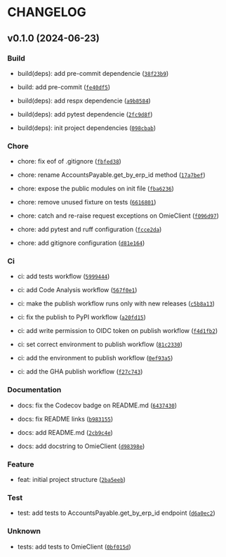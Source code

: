 # CHANGELOG

## v0.1.0 (2024-06-23)

### Build

* build(deps): add pre-commit dependencie ([`38f23b9`](https://github.com/morais90/omie-client/commit/38f23b9a317d4d8fc01de5c62bdc1177dff4e19c))

* build: add pre-commit ([`fe40df5`](https://github.com/morais90/omie-client/commit/fe40df5ebbf841c86128cfb0557242424dc6436e))

* build(deps): add respx dependencie ([`a9b8584`](https://github.com/morais90/omie-client/commit/a9b858408a0aaad50826822047522b6e3dc0f6e0))

* build(deps): add pytest dependencie ([`2fc9d8f`](https://github.com/morais90/omie-client/commit/2fc9d8fc6873b6035680618bd4f0c61b977afa5e))

* build(deps): init project dependencies ([`098cbab`](https://github.com/morais90/omie-client/commit/098cbab210df0847fc6cc982a97c3ea8cdb019f1))

### Chore

* chore: fix eof of .gitignore ([`fbfed38`](https://github.com/morais90/omie-client/commit/fbfed382b5af9f69aa72d7e232a88ab8a6ef1274))

* chore: rename AccountsPayable.get_by_erp_id method ([`17a7bef`](https://github.com/morais90/omie-client/commit/17a7bef136f1f8ccd948bb9d9c5db8ce9a3bfddb))

* chore: expose the public modules on init file ([`fba6236`](https://github.com/morais90/omie-client/commit/fba623633ec3d9ddf89e78767f3ad08eda17dd88))

* chore: remove unused fixture on tests ([`6616801`](https://github.com/morais90/omie-client/commit/66168010d85aea754341a40c16a6547b91d2ebec))

* chore: catch and re-raise request exceptions on OmieClient ([`f096d97`](https://github.com/morais90/omie-client/commit/f096d9706458210c11790b53737e963f2592c50f))

* chore: add pytest and ruff configuration ([`fcce2da`](https://github.com/morais90/omie-client/commit/fcce2dac4fc3c28a05daf1609a402b8e9ef66a18))

* chore: add gitignore configuration ([`d81e164`](https://github.com/morais90/omie-client/commit/d81e164f266e1e6735903cad5dd1855fe5c4ceb1))

### Ci

* ci: add tests workflow ([`5999444`](https://github.com/morais90/omie-client/commit/5999444e472f46f7d5d4b12663269b25a9b03947))

* ci: add Code Analysis workflow ([`567f0e1`](https://github.com/morais90/omie-client/commit/567f0e1533e4c556069d59fb18c90e4655c06635))

* ci: make the publish workflow runs only with new releases ([`c5b8a13`](https://github.com/morais90/omie-client/commit/c5b8a13e1faa7c0fb4af5ef9ca6a98ae1ac3b4e7))

* ci: fix the publish to PyPI workflow ([`a20fd15`](https://github.com/morais90/omie-client/commit/a20fd15ce7f7e5cb5314fa060885ef4b6d0758b8))

* ci: add write permission to OIDC token on publish workflow ([`f4d1fb2`](https://github.com/morais90/omie-client/commit/f4d1fb24a58e390488a10b113127fe4f7e0dfe2d))

* ci: set correct environment to publish workflow ([`81c2330`](https://github.com/morais90/omie-client/commit/81c2330b951af3c9c05f20ecfdaae5a13edd00a4))

* ci: add the environment to publish workflow ([`0ef93a5`](https://github.com/morais90/omie-client/commit/0ef93a5303581a9d2c11460b710a1c81ed709299))

* ci: add the GHA publish workflow ([`f27c743`](https://github.com/morais90/omie-client/commit/f27c743e04e0f97fd96e165358f4fee6bed56cd3))

### Documentation

* docs: fix the Codecov badge on README.md ([`6437430`](https://github.com/morais90/omie-client/commit/6437430f31c4a8e229f81439e24762f2983126e2))

* docs: fix README links ([`b983155`](https://github.com/morais90/omie-client/commit/b983155ddf0a34617444f6b56cb0cb320f524992))

* docs: add README.md ([`2cb9c4e`](https://github.com/morais90/omie-client/commit/2cb9c4e4266ff2617907ff738c2c8fec87d5e268))

* docs: add docstring to OmieClient ([`d98398e`](https://github.com/morais90/omie-client/commit/d98398ef472962e591f79ffcf83407e5660642be))

### Feature

* feat: initial project structure ([`2ba5eeb`](https://github.com/morais90/omie-client/commit/2ba5eeb6dde799593c4f20e914e146cd3059cc59))

### Test

* test: add tests to AccountsPayable.get_by_erp_id endpoint ([`d6a0ec2`](https://github.com/morais90/omie-client/commit/d6a0ec28b1c40cd7aaec39c369d14e9cab6ec99d))

### Unknown

* tests: add tests to OmieClient ([`0bf015d`](https://github.com/morais90/omie-client/commit/0bf015da893b07c9d2aff28856cbc8726742a856))

